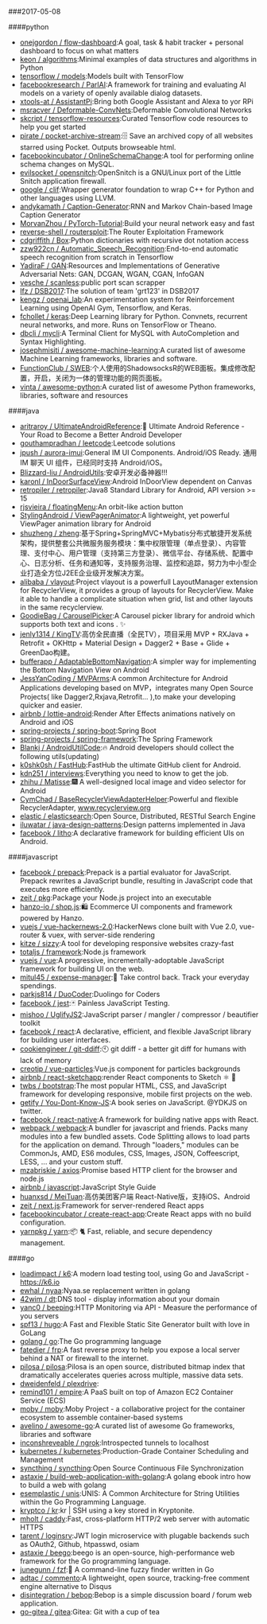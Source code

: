 ###2017-05-08

####python
* [onejgordon / flow-dashboard](https://github.com/onejgordon/flow-dashboard):A goal, task & habit tracker + personal dashboard to focus on what matters
* [keon / algorithms](https://github.com/keon/algorithms):Minimal examples of data structures and algorithms in Python
* [tensorflow / models](https://github.com/tensorflow/models):Models built with TensorFlow
* [facebookresearch / ParlAI](https://github.com/facebookresearch/ParlAI):A framework for training and evaluating AI models on a variety of openly available dialog datasets.
* [xtools-at / AssistantPi](https://github.com/xtools-at/AssistantPi):Bring both Google Assistant and Alexa to yor RPi
* [msracver / Deformable-ConvNets](https://github.com/msracver/Deformable-ConvNets):Deformable Convolutional Networks
* [skcript / tensorflow-resources](https://github.com/skcript/tensorflow-resources):Curated Tensorflow code resources to help you get started
* [pirate / pocket-archive-stream](https://github.com/pirate/pocket-archive-stream):🗄 Save an archived copy of all websites starred using Pocket. Outputs browseable html.
* [facebookincubator / OnlineSchemaChange](https://github.com/facebookincubator/OnlineSchemaChange):A tool for performing online schema changes on MySQL.
* [evilsocket / opensnitch](https://github.com/evilsocket/opensnitch):OpenSnitch is a GNU/Linux port of the Little Snitch application firewall.
* [google / clif](https://github.com/google/clif):Wrapper generator foundation to wrap C++ for Python and other languages using LLVM.
* [andykamath / Caption-Generator](https://github.com/andykamath/Caption-Generator):RNN and Markov Chain-based Image Caption Generator
* [MorvanZhou / PyTorch-Tutorial](https://github.com/MorvanZhou/PyTorch-Tutorial):Build your neural network easy and fast
* [reverse-shell / routersploit](https://github.com/reverse-shell/routersploit):The Router Exploitation Framework
* [cdgriffith / Box](https://github.com/cdgriffith/Box):Python dictionaries with recursive dot notation access
* [zzw922cn / Automatic_Speech_Recognition](https://github.com/zzw922cn/Automatic_Speech_Recognition):End-to-end automatic speech recognition from scratch in Tensorflow
* [YadiraF / GAN](https://github.com/YadiraF/GAN):Resources and Implementations of Generative Adversarial Nets: GAN, DCGAN, WGAN, CGAN, InfoGAN
* [vesche / scanless](https://github.com/vesche/scanless):public port scan scrapper
* [lfz / DSB2017](https://github.com/lfz/DSB2017):The solution of team 'grt123' in DSB2017
* [kengz / openai_lab](https://github.com/kengz/openai_lab):An experimentation system for Reinforcement Learning using OpenAI Gym, Tensorflow, and Keras.
* [fchollet / keras](https://github.com/fchollet/keras):Deep Learning library for Python. Convnets, recurrent neural networks, and more. Runs on TensorFlow or Theano.
* [dbcli / mycli](https://github.com/dbcli/mycli):A Terminal Client for MySQL with AutoCompletion and Syntax Highlighting.
* [josephmisiti / awesome-machine-learning](https://github.com/josephmisiti/awesome-machine-learning):A curated list of awesome Machine Learning frameworks, libraries and software.
* [FunctionClub / SWEB](https://github.com/FunctionClub/SWEB):个人使用的ShadowsocksR的WEB面板。集成修改配置，开启，关闭为一体的管理功能的网页面板。
* [vinta / awesome-python](https://github.com/vinta/awesome-python):A curated list of awesome Python frameworks, libraries, software and resources

####java
* [aritraroy / UltimateAndroidReference](https://github.com/aritraroy/UltimateAndroidReference):🚀 Ultimate Android Reference - Your Road to Become a Better Android Developer
* [gouthampradhan / leetcode](https://github.com/gouthampradhan/leetcode):Leetcode solutions
* [jpush / aurora-imui](https://github.com/jpush/aurora-imui):General IM UI Components. Android/iOS Ready. 通用 IM 聊天 UI 组件，已经同时支持 Android/iOS。
* [Blizzard-liu / AndroidUtils](https://github.com/Blizzard-liu/AndroidUtils):安卓开发必备神器!!!
* [karonl / InDoorSurfaceView](https://github.com/karonl/InDoorSurfaceView):Android InDoorView dependent on Canvas
* [retropiler / retropiler](https://github.com/retropiler/retropiler):Java8 Standard Library for Android, API version >= 15
* [rjsvieira / floatingMenu](https://github.com/rjsvieira/floatingMenu):An orbit-like action button
* [StylingAndroid / ViewPagerAnimator](https://github.com/StylingAndroid/ViewPagerAnimator):A lightweight, yet powerful ViewPager animation library for Android
* [shuzheng / zheng](https://github.com/shuzheng/zheng):基于Spring+SpringMVC+Mybatis分布式敏捷开发系统架构，提供整套公共微服务服务模块：集中权限管理（单点登录）、内容管理、支付中心、用户管理（支持第三方登录）、微信平台、存储系统、配置中心、日志分析、任务和通知等，支持服务治理、监控和追踪，努力为中小型企业打造全方位J2EE企业级开发解决方案。
* [alibaba / vlayout](https://github.com/alibaba/vlayout):Project vlayout is a powerfull LayoutManager extension for RecyclerView, it provides a group of layouts for RecyclerView. Make it able to handle a complicate situation when grid, list and other layouts in the same recyclerview.
* [GoodieBag / CarouselPicker](https://github.com/GoodieBag/CarouselPicker):A Carousel picker library for android which supports both text and icons . ✨
* [jenly1314 / KingTV](https://github.com/jenly1314/KingTV):高仿全民直播（全民TV），项目采用 MVP + RXJava + Retrofit + OKHttp + Material Design + Dagger2 + Base + Glide + GreenDao构建。
* [bufferapp / AdaptableBottomNavigation](https://github.com/bufferapp/AdaptableBottomNavigation):A simpler way for implementing the Bottom Navigation View on Android
* [JessYanCoding / MVPArms](https://github.com/JessYanCoding/MVPArms):A common Architecture for Android Applications developing based on MVP，integrates many Open Source Projects( like Dagger2,Rxjava,Retrofit... ),to make your developing quicker and easier.
* [airbnb / lottie-android](https://github.com/airbnb/lottie-android):Render After Effects animations natively on Android and iOS
* [spring-projects / spring-boot](https://github.com/spring-projects/spring-boot):Spring Boot
* [spring-projects / spring-framework](https://github.com/spring-projects/spring-framework):The Spring Framework
* [Blankj / AndroidUtilCode](https://github.com/Blankj/AndroidUtilCode):🔥 Android developers should collect the following utils(updating)
* [k0shk0sh / FastHub](https://github.com/k0shk0sh/FastHub):FastHub the ultimate GitHub client for Android.
* [kdn251 / interviews](https://github.com/kdn251/interviews):Everything you need to know to get the job.
* [zhihu / Matisse](https://github.com/zhihu/Matisse):🎆 A well-designed local image and video selector for Android
* [CymChad / BaseRecyclerViewAdapterHelper](https://github.com/CymChad/BaseRecyclerViewAdapterHelper):Powerful and flexible RecyclerAdapter, www.recyclerview.org
* [elastic / elasticsearch](https://github.com/elastic/elasticsearch):Open Source, Distributed, RESTful Search Engine
* [iluwatar / java-design-patterns](https://github.com/iluwatar/java-design-patterns):Design patterns implemented in Java
* [facebook / litho](https://github.com/facebook/litho):A declarative framework for building efficient UIs on Android.

####javascript
* [facebook / prepack](https://github.com/facebook/prepack):Prepack is a partial evaluator for JavaScript. Prepack rewrites a JavaScript bundle, resulting in JavaScript code that executes more efficiently.
* [zeit / pkg](https://github.com/zeit/pkg):Package your Node.js project into an executable
* [hanzo-io / shop.js](https://github.com/hanzo-io/shop.js):🛍️ Ecommerce UI components and framework powered by Hanzo.
* [vuejs / vue-hackernews-2.0](https://github.com/vuejs/vue-hackernews-2.0):HackerNews clone built with Vue 2.0, vue-router & vuex, with server-side rendering
* [kitze / sizzy](https://github.com/kitze/sizzy):A tool for developing responsive websites crazy-fast
* [totaljs / framework](https://github.com/totaljs/framework):Node.js framework
* [vuejs / vue](https://github.com/vuejs/vue):A progressive, incrementally-adoptable JavaScript framework for building UI on the web.
* [mitul45 / expense-manager](https://github.com/mitul45/expense-manager):💸 Take control back. Track your everyday spendings.
* [parkjs814 / DuoCoder](https://github.com/parkjs814/DuoCoder):Duolingo for Coders
* [facebook / jest](https://github.com/facebook/jest):🃏 Painless JavaScript Testing.
* [mishoo / UglifyJS2](https://github.com/mishoo/UglifyJS2):JavaScript parser / mangler / compressor / beautifier toolkit
* [facebook / react](https://github.com/facebook/react):A declarative, efficient, and flexible JavaScript library for building user interfaces.
* [cookiengineer / git-ddiff](https://github.com/cookiengineer/git-ddiff):🕙 git ddiff - a better git diff for humans with lack of memory
* [creotip / vue-particles](https://github.com/creotip/vue-particles):Vue.js component for particles backgrounds
* [airbnb / react-sketchapp](https://github.com/airbnb/react-sketchapp):render React components to Sketch ⚛️ 💎
* [twbs / bootstrap](https://github.com/twbs/bootstrap):The most popular HTML, CSS, and JavaScript framework for developing responsive, mobile first projects on the web.
* [getify / You-Dont-Know-JS](https://github.com/getify/You-Dont-Know-JS):A book series on JavaScript. @YDKJS on twitter.
* [facebook / react-native](https://github.com/facebook/react-native):A framework for building native apps with React.
* [webpack / webpack](https://github.com/webpack/webpack):A bundler for javascript and friends. Packs many modules into a few bundled assets. Code Splitting allows to load parts for the application on demand. Through "loaders," modules can be CommonJs, AMD, ES6 modules, CSS, Images, JSON, Coffeescript, LESS, ... and your custom stuff.
* [mzabriskie / axios](https://github.com/mzabriskie/axios):Promise based HTTP client for the browser and node.js
* [airbnb / javascript](https://github.com/airbnb/javascript):JavaScript Style Guide
* [huanxsd / MeiTuan](https://github.com/huanxsd/MeiTuan):高仿美团客户端 React-Native版，支持iOS、Android
* [zeit / next.js](https://github.com/zeit/next.js):Framework for server-rendered React apps
* [facebookincubator / create-react-app](https://github.com/facebookincubator/create-react-app):Create React apps with no build configuration.
* [yarnpkg / yarn](https://github.com/yarnpkg/yarn):📦 🐈 Fast, reliable, and secure dependency management.

####go
* [loadimpact / k6](https://github.com/loadimpact/k6):A modern load testing tool, using Go and JavaScript - https://k6.io
* [ewhal / nyaa](https://github.com/ewhal/nyaa):Nyaa.se replacement written in golang
* [42wim / dt](https://github.com/42wim/dt):DNS tool - display information about your domain
* [yanc0 / beeping](https://github.com/yanc0/beeping):HTTP Monitoring via API - Measure the performance of you servers
* [spf13 / hugo](https://github.com/spf13/hugo):A Fast and Flexible Static Site Generator built with love in GoLang
* [golang / go](https://github.com/golang/go):The Go programming language
* [fatedier / frp](https://github.com/fatedier/frp):A fast reverse proxy to help you expose a local server behind a NAT or firewall to the internet.
* [pilosa / pilosa](https://github.com/pilosa/pilosa):Pilosa is an open source, distributed bitmap index that dramatically accelerates queries across multiple, massive data sets.
* [dweidenfeld / plexdrive](https://github.com/dweidenfeld/plexdrive):
* [remind101 / empire](https://github.com/remind101/empire):A PaaS built on top of Amazon EC2 Container Service (ECS)
* [moby / moby](https://github.com/moby/moby):Moby Project - a collaborative project for the container ecosystem to assemble container-based systems
* [avelino / awesome-go](https://github.com/avelino/awesome-go):A curated list of awesome Go frameworks, libraries and software
* [inconshreveable / ngrok](https://github.com/inconshreveable/ngrok):Introspected tunnels to localhost
* [kubernetes / kubernetes](https://github.com/kubernetes/kubernetes):Production-Grade Container Scheduling and Management
* [syncthing / syncthing](https://github.com/syncthing/syncthing):Open Source Continuous File Synchronization
* [astaxie / build-web-application-with-golang](https://github.com/astaxie/build-web-application-with-golang):A golang ebook intro how to build a web with golang
* [esemplastic / unis](https://github.com/esemplastic/unis):UNIS: A Common Architecture for String Utilities within the Go Programming Language.
* [kryptco / kr](https://github.com/kryptco/kr):kr | SSH using a key stored in Kryptonite.
* [mholt / caddy](https://github.com/mholt/caddy):Fast, cross-platform HTTP/2 web server with automatic HTTPS
* [tarent / loginsrv](https://github.com/tarent/loginsrv):JWT login microservice with plugable backends such as OAuth2, Github, htpasswd, osiam
* [astaxie / beego](https://github.com/astaxie/beego):beego is an open-source, high-performance web framework for the Go programming language.
* [junegunn / fzf](https://github.com/junegunn/fzf):🌸 A command-line fuzzy finder written in Go
* [adtac / commento](https://github.com/adtac/commento):A lightweight, open source, tracking-free comment engine alternative to Disqus
* [disintegration / bebop](https://github.com/disintegration/bebop):Bebop is a simple discussion board / forum web application.
* [go-gitea / gitea](https://github.com/go-gitea/gitea):Gitea: Git with a cup of tea
